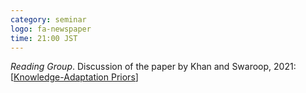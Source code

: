 ```yaml
---
category: seminar
logo: fa-newspaper
time: 21:00 JST
---
```


*Reading Group*.  Discussion of the paper by Khan and Swaroop, 2021: [[Knowledge-Adaptation Priors](https://arxiv.org/pdf/2106.08769)]
